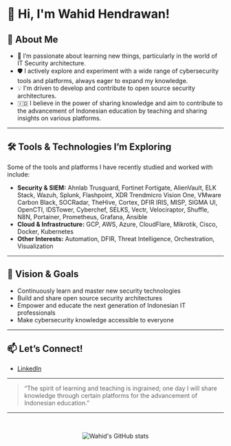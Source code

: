# 👋 Hi, I'm Wahid Hendrawan!

## 🚀 About Me

- 🌱 I’m passionate about learning new things, particularly in the world of IT Security architecture.
- 🛡️ I actively explore and experiment with a wide range of cybersecurity tools and platforms, always eager to expand my knowledge.
- 💡 I'm driven to develop and contribute to open source security architectures.
- 🇮🇩 I believe in the power of sharing knowledge and aim to contribute to the advancement of Indonesian education by teaching and sharing insights on various platforms.

---

## 🛠️ Tools & Technologies I’m Exploring

Some of the tools and platforms I have recently studied and worked with include:

- **Security & SIEM:** Ahnlab Trusguard, Fortinet Fortigate, AlienVault, ELK Stack, Wazuh, Splunk, Flashpoint, XDR Trendmicro Vision One, VMware Carbon Black, SOCRadar, TheHive, Cortex, DFIR IRIS, MISP, SIGMA UI, OpenCTI, IDSTower, Cyberchef, SELKS, Vectr, Velociraptor, Shuffle, N8N, Portainer, Prometheus, Grafana, Ansible
- **Cloud & Infrastructure:** GCP, AWS, Azure, CloudFlare, Mikrotik, Cisco, Docker, Kubernetes
- **Other Interests:** Automation, DFIR, Threat Intelligence, Orchestration, Visualization

---

## 🌱 Vision & Goals

- Continuously learn and master new security technologies
- Build and share open source security architectures
- Empower and educate the next generation of Indonesian IT professionals
- Make cybersecurity knowledge accessible to everyone

---

## 📫 Let’s Connect!

- [LinkedIn](https://www.linkedin.com/in/wahid-hendrawan-398385176/)

---

> “The spirit of learning and teaching is ingrained; one day I will share knowledge through certain platforms for the advancement of Indonesian education.”

---

<br/>

<p align="center">
  <img src="https://github-readme-stats.vercel.app/api?username=wahidhendrawan&show_icons=true&theme=radical" alt="Wahid's GitHub stats" />
</p>

